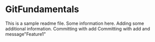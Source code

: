 # GitFundamentals

This is a sample readme file.  Some information here.
Adding some additional information.
Committing with add
Committing with add and message"Feature1" 

